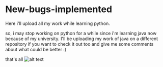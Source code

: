 # New-bugs-implemented
Here i'll upload all my work while learning python.

so, i may stop working on python for a while since i'm learning java now because of my university. I'll be uploading my work of java on a different repository if you want to check it out too and give me some comments about what could be better :)

that's all
![alt text](https://scontent.fbga1-3.fna.fbcdn.net/v/t1.0-9/37140937_1836261106417044_3306790192723001344_n.png?_nc_cat=0&_nc_eui2=AeHTKt06P3uJ90fUAEtCwBcEIPQpXNcGP_kIW7xYXuJYXkIOPe_ZqVl08pM5qJtiIC61KY0NE8w8XW9VS98aIknE3s7kCv62AqtVz9IvCDuahw&oh=26a7bd7492c3f215b92c996f84cfcdeb&oe=5BEC49D7)
